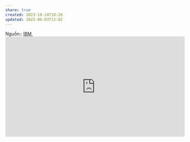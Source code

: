 ```yaml
---
share: true
created: 2023-10-24T18:26
updated: 2025-06-03T13:02
---
```

Nguồn:: [IBM](../../%E2%9C%8D%EF%B8%8FL%E1%BA%ADp%20tr%C3%ACnh/%CE%9E%20Ngu%E1%BB%93n%20v%C3%A0%20t%C3%A0i%20nguy%C3%AAn%20h%E1%BB%97%20tr%E1%BB%A3/%CE%9E%20Ngu%E1%BB%93n/IBM.md), <iframe width="560" height="315" src="https://www.youtube.com/embed/KHoEbRH46Zk" title="YouTube video player" frameborder="0" allow="accelerometer; autoplay; clipboard-write; encrypted-media; gyroscope; picture-in-picture; web-share" allowfullscreen></iframe>
